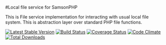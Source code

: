 #Local file service for SamsonPHP 

This is File service implementation for interacting with usual local file system.
This is abstraction layer over standard PHP file functions.

[![Latest Stable Version](https://poser.pugx.org/samsonos/php_fs_local/v/stable.svg)](https://packagist.org/packages/samsonos/php_fs_local) 
[![Build Status](https://travis-ci.org/samsonos/php_fs_local.png)](https://travis-ci.org/samsonos/php_fs_local) 
[![Coverage Status](https://coveralls.io/repos/samsonos/php_fs_local/badge.png)](https://coveralls.io/r/samsonos/php_fs_local) 
[![Code Climate](https://codeclimate.com/github/samsonos/php_fs_local/badges/gpa.svg)](https://codeclimate.com/github/samsonos/php_fs_local) 
[![Total Downloads](https://poser.pugx.org/samsonos/php_fs_local/downloads.svg)](https://packagist.org/packages/samsonos/php_fs_local)